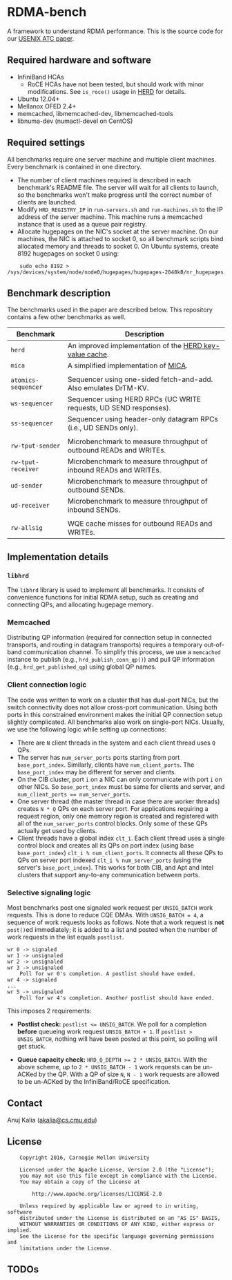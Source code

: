 # RDMA-bench
A framework to understand RDMA performance. This is the source code for our
[USENIX ATC paper](http://www.cs.cmu.edu/~akalia/doc/atc16/rdma_bench_atc.pdf).

## Required hardware and software
 * InfiniBand HCAs
    * RoCE HCAs have not been tested, but should work with minor modifications.
      See `is_roce()` usage in [HERD](https://github.com/efficient/HERD) for
      details.
 * Ubuntu 12.04+
 * Mellanox OFED 2.4+
 * memcached, libmemcached-dev, libmemcached-tools
 * libnuma-dev (numactl-devel on CentOS)

## Required settings
All benchmarks require one server machine and multiple client machines. Every
benchmark is contained in one directory.
 * The number of client machines required is described in each benchmark's README
   file. The server will wait for all clients to launch, so the benchmarks won't
   make progress until the correct number of clients are launched.
 * Modify `HRD_REGISTRY_IP` in `run-servers.sh` and `run-machines.sh` to the IP
   address of the server machine. This machine runs a memcached instance that is
   used as a queue pair registry.
 * Allocate hugepages on the NIC's socket at the server machine. On our machines,
   the NIC is attached to socket 0, so all benchmark scripts bind allocated
   memory and threads to socket 0. On Ubuntu systems, create 8192 hugepages on
   socket 0 using:
```	
	sudo echo 8192 > /sys/devices/system/node/node0/hugepages/hugepages-2048kB/nr_hugepages
```
   
## Benchmark description
The benchmarks used in the paper are described below. This repository contains
a few other benchmarks as well.

| Benchmark | Description |
| ------------- | ------------- |
| `herd` | An improved implementation of the [HERD key-value cache](http://www.cs.cmu.edu/~akalia/doc/sigcomm14/herd_readable.pdf). |
| `mica` | A simplified implementation of [MICA](https://github.com/efficient/mica). |
| | |
| `atomics-sequencer` | Sequencer using one-sided fetch-and-add. Also emulates DrTM-KV. |
| `ws-sequencer` | Sequencer using HERD RPCs (UC WRITE requests, UD SEND responses). |
| `ss-sequencer` | Sequencer using header-only datagram RPCs (i.e., UD SENDs only). |
| | |
| `rw-tput-sender` | Microbenchmark to measure throughput of outbound READs and WRITEs. |
| `rw-tput-receiver` | Microbenchmark to measure throughput of inbound READs and WRITEs. |
| `ud-sender` | Microbenchmark to measure throughput of outbound SENDs. |
| `ud-receiver` | Microbenchmark to measure throughput of inbound SENDs. |
| | |
| `rw-allsig` | WQE cache misses for outbound READs and WRITEs. |


## Implementation details

### `libhrd`
The `libhrd` library is used to implement all benchmarks. It consists of
convenience functions for initial RDMA setup, such as creating and connecting
QPs, and allocating hugepage memory.

### Memcached
Distributing QP information (required for connection setup in connected
transports, and routing in datagram transports) requires a temporary out-of-band
communication channel. To simplify this process, we use a `memcached` instance
to publish (e.g., `hrd_publish_conn_qp()`) and pull QP information (e.g.,
`hrd_get_published_qp`) using global QP names.

### Client connection logic
The code was written to work on a cluster that has dual-port NICs, but the switch
connectivity does not allow cross-port communication. Using both ports in this
constrained environment makes the initial QP connection setup slightly
complicated. All benchmarks also work on single-port NICs. Usually, we use the
following logic while setting up connections:

* There are `N` client threads in the system and each client thread uses `Q` QPs.
* The server has `num_server_ports` ports starting from port `base_port_index`.
  Similarly, clients have `num_client_ports`. The `base_port_index` may be
  different for server and clients.
* On the CIB cluster, port `i` on a NIC can only communicate with port `i`
  on other NICs. So `base_port_index` must be same for clients and server, and
  `num_client_ports == num_server_ports`.
* One server thread (the master thread in case there are worker threads) creates
  `N * Q` QPs on each server port. For applications requiring a request region,
  only one memory region is created and registered with all of the
  `num_server_ports` control blocks. Only some of these QPs actually get used by
  clients.
* Client threads have a global index `clt_i`. Each client thread uses a single
  control block and creates all its QPs on port index (using base
  `base_port_index`) `clt_i % num_client_ports`. It connects all these QPs to
  QPs on server port indexed `clt_i % num_server_ports` (using the server's
  `base_port_index`). This works for both CIB, and Apt and Intel clusters that
  support any-to-any communication between ports.

### Selective signaling logic
Most benchmarks post one signaled work request per `UNSIG_BATCH` work requests.
This is done to reduce CQE DMAs. With `UNSIG_BATCH = 4`, a sequence of work
requests looks as follows. Note that a work request is **not** `post()`ed
immediately; it is added to a list and posted when the number of work requests
in the list equals `postlist`.

```
wr 0 -> signaled
wr 1 -> unsignaled
wr 2 -> unsignaled
wr 3 -> unsignaled
	Poll for wr 0's completion. A postlist should have ended.
wr 4 -> signaled
...
wr 5 -> unsignaled
	Poll for wr 4's completion. Another postlist should have ended.
```

This imposes 2 requirements:

 * **Postlist check:** `postlist <= UNSIG_BATCH`. We poll for a completion
**before** queueing work request `UNSIG_BATCH + 1`. If `postlist > UNSIG_BATCH`,
nothing will have been posted at this point, so polling will get stuck.

 * **Queue capacity check:** `HRD_Q_DEPTH >= 2 * UNSIG_BATCH`. With the above
scheme, up to `2 * UNSIG_BATCH - 1` work requests can be un-ACKed by the QP.
With a QP of size `N`, `N - 1` work requests are allowed to be un-ACKed by the
InfiniBand/RoCE specification.

## Contact
Anuj Kalia (akalia@cs.cmu.edu)

## License
		Copyright 2016, Carnegie Mellon University

        Licensed under the Apache License, Version 2.0 (the "License");
        you may not use this file except in compliance with the License.
        You may obtain a copy of the License at

            http://www.apache.org/licenses/LICENSE-2.0

        Unless required by applicable law or agreed to in writing, software
        distributed under the License is distributed on an "AS IS" BASIS,
        WITHOUT WARRANTIES OR CONDITIONS OF ANY KIND, either express or implied.
        See the License for the specific language governing permissions and
        limitations under the License.


## TODOs
